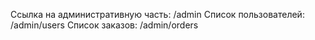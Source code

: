 Ссылка на административную часть: /admin
Список пользователей: /admin/users
Список заказов: /admin/orders
